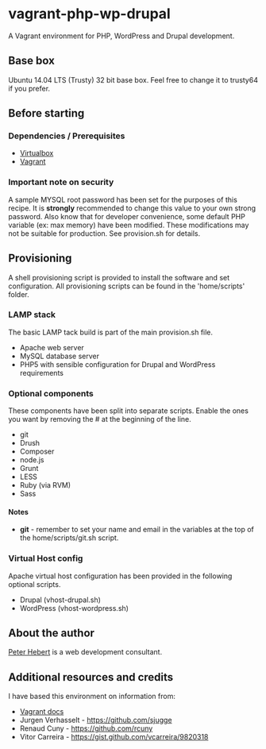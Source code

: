 vagrant-php-wp-drupal
=====================

A Vagrant environment for PHP, WordPress and Drupal development.

## Base box
Ubuntu 14.04 LTS (Trusty) 32 bit base box. Feel free to change it to trusty64 if you prefer.

## Before starting

### Dependencies / Prerequisites

* [Virtualbox](https://www.virtualbox.org/wiki/Downloads)
* [Vagrant](http://downloads.vagrantup.com/)

### Important note on security

A sample MYSQL root password has been set for the purposes of this recipe. It is **strongly** recommended to change this value to your own strong password. Also know that for developer convenience, some default PHP variable (ex: max memory) have been modified. These modifications may not be suitable for production. See provision.sh for details.

## Provisioning
A shell provisioning script is provided to install the software and set configuration. All provisioning scripts can be found in the 'home/scripts' folder.

### LAMP stack
The basic LAMP tack build is part of the main provision.sh file.

* Apache web server
* MySQL database server
* PHP5 with sensible configuration for Drupal and WordPress requirements

### Optional components
These components have been split into separate scripts. Enable the ones you want by removing the # at the beginning of the line.

* git
* Drush
* Composer
* node.js
* Grunt
* LESS
* Ruby (via RVM)
* Sass

#### Notes

* **git** - remember to set your name and email in the variables at the top of the home/scripts/git.sh script.
### Virtual Host config
Apache virtual host configuration has been provided in the following optional scripts.

* Drupal (vhost-drupal.sh)
* WordPress (vhost-wordpress.sh)

## About the author
[Peter Hebert](http://peterhebert.com/) is a web development consultant.

## Additional resources and credits
I have based this environment on information from: 

* [Vagrant docs](http://docs.vagrantup.com/)
* Jurgen Verhasselt - https://github.com/sjugge
* Renaud Cuny - https://github.com/rcuny
* Vitor Carreira - https://gist.github.com/vcarreira/9820318
 